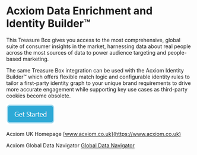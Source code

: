 # Acxiom Data Enrichment and Identity Builder™
This Treasure Box gives you access to the most comprehensive, global suite of consumer insights in the market, harnessing data about real people across the most  sources of data to power audience targeting and people-based marketing.

The same Treasure Box integration can be used with the Acxiom Identity Builder™ which offers flexible match logic and configurable identity rules to tailor a first-party identity graph to your unique brand requirements to drive more accurate engagement while supporting key use cases as third-party cookies become obsolete. 

[![Get Started](Acxiom_TreasureBox/img/Get_Started2.png)](Acxiom_TreasureBox)


Acxiom UK Homepage [www.acxiom.co.uk](https://www.acxiom.co.uk)

Acxiom Global Data Navigator [Global Data Navigator](https://marketing.acxiom.com/ACX-GlobalDataNavigator.html?&utm_source=website&utm_medium=owned&utm_campaign=gdn-tool)

